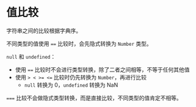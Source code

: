 # 值比较

字符串之间的比较根据字典序。

不同类型的值使用 `==` 比较时，会先隐式转换为 `Number` 类型。

`null` 和 `undefined`：

- 使用 `==` 比较时不会进行类型转换，除了二者之间相等，不等于任何其他值
- 使用 `> < >= <=` 比较时仍先转换为 `Number`，再进行比较
  - `null` 转换为 0，`undefined` 转换为 NaN

`===` 比较不会做隐式类型转换，而是直接比较，不同类型的值肯定不相等。
